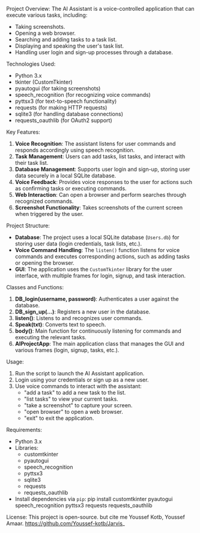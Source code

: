 Project Overview:
The AI Assistant is a voice-controlled application that can execute various tasks, including:
- Taking screenshots.
- Opening a web browser.
- Searching and adding tasks to a task list.
- Displaying and speaking the user's task list.
- Handling user login and sign-up processes through a database.

Technologies Used:
- Python 3.x
- tkinter (CustomTkinter)
- pyautogui (for taking screenshots)
- speech_recognition (for recognizing voice commands)
- pyttsx3 (for text-to-speech functionality)
- requests (for making HTTP requests)
- sqlite3 (for handling database connections)
- requests_oauthlib (for OAuth2 support)

Key Features:
1. **Voice Recognition**: The assistant listens for user commands and responds accordingly using speech recognition.
2. **Task Management**: Users can add tasks, list tasks, and interact with their task list.
3. **Database Management**: Supports user login and sign-up, storing user data securely in a local SQLite database.
4. **Voice Feedback**: Provides voice responses to the user for actions such as confirming tasks or executing commands.
5. **Web Interaction**: Can open a browser and perform searches through recognized commands.
6. **Screenshot Functionality**: Takes screenshots of the current screen when triggered by the user.

Project Structure:
- **Database**: The project uses a local SQLite database (`Users.db`) for storing user data (login credentials, task lists, etc.).
- **Voice Command Handling**: The `listen()` function listens for voice commands and executes corresponding actions, such as adding tasks or opening the browser.
- **GUI**: The application uses the `CustomTkinter` library for the user interface, with multiple frames for login, signup, and task interaction.

Classes and Functions:
1. **DB_login(username, password)**: Authenticates a user against the database.
2. **DB_sign_up(...)**: Registers a new user in the database.
3. **listen()**: Listens to and recognizes user commands.
4. **Speak(txt)**: Converts text to speech.
5. **body()**: Main function for continuously listening for commands and executing the relevant tasks.
6. **AIProjectApp**: The main application class that manages the GUI and various frames (login, signup, tasks, etc.).

Usage:
1. Run the script to launch the AI Assistant application.
2. Login using your credentials or sign up as a new user.
3. Use voice commands to interact with the assistant:
   - "add a task" to add a new task to the list.
   - "list tasks" to view your current tasks.
   - "take a screenshot" to capture your screen.
   - "open browser" to open a web browser.
   - "exit" to exit the application.

Requirements:
- Python 3.x
- Libraries:
  - customtkinter
  - pyautogui
  - speech_recognition
  - pyttsx3
  - sqlite3
  - requests
  - requests_oauthlib
- Install dependencies via `pip`:
  pip install customtkinter pyautogui speech_recognition pyttsx3 requests requests_oauthlib

License:
This project is open-source. but cite me Youssef Kotb, Youssef Amaar.
https://github.com/Youssef-kotb/Jarvis_

